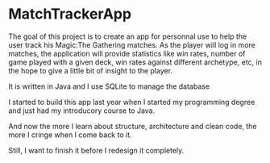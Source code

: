 # MatchTrackerApp

The goal of this project is to create an app for personnal use to help the user track his Magic:The Gathering matches. 
As the player will log in more matches, the application will provide statistics like win rates, number of game played with a given deck,
win rates against different archetype, etc, in the hope to give a little bit of insight to the player.

It is written in Java and I use SQLite to manage the database

I started to build this app last year when I started my programming degree and just had my introducory course to Java.

And now the more I learn about structure, architecture and clean code, the more I cringe when I come back to it.

Still, I want to finish it before I redesign it completely.
